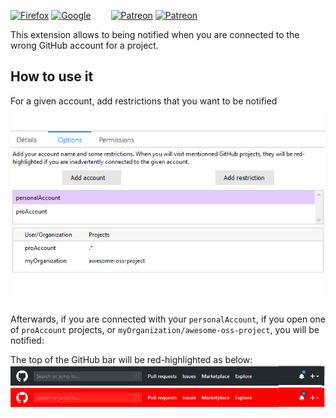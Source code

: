 [![Firefox](https://img.shields.io/badge/Firefox-install--addon-FF7139?style=flat-square&logo=Mozilla%20Firefox)](https://addons.mozilla.org/fr/firefox/addon/github-wrong-account-alert/)
[![Google](https://img.shields.io/badge/Chrome-pending--review-BBB?style=flat-square&logoColor=BBB&logo=Google%20Chrome)](https://chrome.google.com/webstore)
&emsp;&emsp;[![Patreon](https://img.shields.io/badge/sponsor-patreon-F96854?style=flat-square&logo=patreon)](https://patreon.com/pdulvp) [![Patreon](https://img.shields.io/badge/news-pdulvp-ffbd00?logoColor=ffbd00&style=flat-square&logo=patreon)](https://patreon.com/pdulvp)

This extension allows to being notified when you are connected to the wrong GitHub account for a project.

## How to use it

For a given account, add restrictions that you want to be notified
![Add item](images/640x400-options.png)

Afterwards, if you are connected with your `personalAccount`, if you open one of `proAccount` projects, or `myOrganization/awesome-oss-project`, you will be notified:

The top of the GitHub bar will be red-highlighted as below:
![Add item](images/red-highlight.png)
